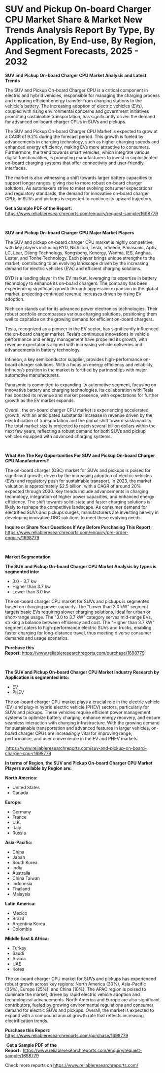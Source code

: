 <p><h1>SUV and Pickup On-board Charger CPU Market Share & Market New Trends Analysis Report By Type, By Application, By End-use, By Region, And Segment Forecasts, 2025 - 2032</h1></p><p><strong>SUV and Pickup On-board Charger CPU Market Analysis and Latest Trends</strong></p>
<p><p>The SUV and Pickup On-board Charger CPU is a critical component in electric and hybrid vehicles, responsible for managing the charging process and ensuring efficient energy transfer from charging stations to the vehicle's battery. The increasing adoption of electric vehicles (EVs), coupled with rising environmental concerns and government initiatives promoting sustainable transportation, has significantly driven the demand for advanced on-board charger CPUs in SUVs and pickups.</p><p>The SUV and Pickup On-board Charger CPU Market is expected to grow at a CAGR of 9.2% during the forecast period. This growth is fueled by advancements in charging technology, such as higher charging speeds and enhanced energy efficiency, making EVs more attractive to consumers. Furthermore, the trend towards smart vehicles, which integrate various digital functionalities, is prompting manufacturers to invest in sophisticated on-board charging systems that offer connectivity and user-friendly interfaces. </p><p>The market is also witnessing a shift towards larger battery capacities to support longer ranges, giving rise to more robust on-board charger solutions. As automakers strive to meet evolving consumer expectations and regulatory standards, the demand for innovative on-board charger CPUs in SUVs and pickups is expected to continue its upward trajectory.</p></p>
<p><strong>Get a Sample PDF of the Report:&nbsp;</strong> <a href="https://www.reliableresearchreports.com/enquiry/request-sample/1698779?utm_campaign=2215&utm_medium=2&utm_source=Github&utm_content=ia&utm_term=27032025&utm_id=suv-and-pickup-on-board-charger-cpu">https://www.reliableresearchreports.com/enquiry/request-sample/1698779</a></p>
<p>&nbsp;</p>
<p><strong>SUV and Pickup On-board Charger CPU Major Market Players</strong></p>
<p><p>The SUV and pickup on-board charger CPU market is highly competitive, with key players including BYD, Nichicon, Tesla, Infineon, Panasonic, Aptiv, LG, Lear, Dilong Technology, Kongsberg, Kenergy, Wanma, IES, Anghua, Lester, and Tonhe Technology. Each player brings unique strengths to the market, contributing to an evolving landscape driven by the increasing demand for electric vehicles (EVs) and efficient charging solutions.</p><p>BYD is a leading player in the EV market, leveraging its expertise in battery technology to enhance its on-board chargers. The company has been experiencing significant growth through aggressive expansion in the global market, projecting continued revenue increases driven by rising EV adoption.</p><p>Nichicon stands out for its advanced power electronics technologies. Their robust portfolio encompasses various charging solutions, positioning them well to capitalize on the growing demand for efficient on-board chargers. </p><p>Tesla, recognized as a pioneer in the EV sector, has significantly influenced the on-board charger market. Tesla’s continuous innovations in vehicle performance and energy management have propelled its growth, with revenue expectations aligned with increasing vehicle deliveries and advancements in battery technology.</p><p>Infineon, a key semiconductor supplier, provides high-performance on-board charger solutions. With a focus on energy efficiency and reliability, Infineon’s position in the market is fortified by partnerships with major automotive manufacturers.</p><p>Panasonic is committed to expanding its automotive segment, focusing on innovative battery and charging technologies. Its collaboration with Tesla has boosted its revenue and market presence, with expectations for further growth as the EV market expands.</p><p>Overall, the on-board charger CPU market is experiencing accelerated growth, with an anticipated substantial increase in revenue driven by the electrification of transportation and the global shift toward sustainability. The total market size is projected to reach several billion dollars within the next few years, reflecting a robust demand for both SUVs and pickup vehicles equipped with advanced charging systems.</p></p>
<p>&nbsp;</p>
<p><strong>What Are The Key Opportunities For SUV and Pickup On-board Charger CPU Manufacturers?</strong></p>
<p><p>The on-board charger (OBC) market for SUVs and pickups is poised for significant growth, driven by the increasing adoption of electric vehicles (EVs) and regulatory push for sustainable transport. In 2023, the market valuation is approximately $2.5 billion, with a CAGR of around 20% expected through 2030. Key trends include advancements in charging technology, integration of higher power capacities, and enhanced energy efficiency. The shift towards solid-state and faster charging solutions is likely to reshape the competitive landscape. As consumer demand for electrified SUVs and pickups surges, manufacturers are investing heavily in developing innovative OBC solutions to meet these evolving needs.</p></p>
<p><strong>Inquire or Share Your Questions If Any Before Purchasing This Report:</strong> <a href="https://www.reliableresearchreports.com/enquiry/pre-order-enquiry/1698779?utm_campaign=2215&utm_medium=2&utm_source=Github&utm_content=ia&utm_term=27032025&utm_id=suv-and-pickup-on-board-charger-cpu">https://www.reliableresearchreports.com/enquiry/pre-order-enquiry/1698779</a></p>
<p>&nbsp;</p>
<p><strong>Market Segmentation</strong></p>
<p><strong>The SUV and Pickup On-board Charger CPU Market Analysis by types is segmented into:</strong></p>
<p><ul><li>3.0 - 3.7 kw</li><li>Higher than 3.7 kw</li><li>Lower than 3.0 kw</li></ul></p>
<p><p>The on-board charger CPU market for SUVs and pickups is segmented based on charging power capacity. The "Lower than 3.0 kW" segment targets basic EVs requiring slower charging solutions, ideal for urban or short-range usage. The "3.0 to 3.7 kW" category serves mid-range EVs, striking a balance between efficiency and cost. The "Higher than 3.7 kW" segment caters to high-performance electric SUVs and trucks, enabling faster charging for long-distance travel, thus meeting diverse consumer demands and usage scenarios.</p></p>
<p><strong>Purchase this Report:&nbsp;</strong><a href="https://www.reliableresearchreports.com/purchase/1698779?utm_campaign=2215&utm_medium=2&utm_source=Github&utm_content=ia&utm_term=27032025&utm_id=suv-and-pickup-on-board-charger-cpu">https://www.reliableresearchreports.com/purchase/1698779</a></p>
<p>&nbsp;</p>
<p><strong>The SUV and Pickup On-board Charger CPU Market Industry Research by Application is segmented into:</strong></p>
<p><ul><li>EV</li><li>PHEV</li></ul></p>
<p><p>The on-board charger CPU market plays a crucial role in the electric vehicle (EV) and plug-in hybrid electric vehicle (PHEV) sectors, particularly for SUVs and pickups. These vehicles require efficient power management systems to optimize battery charging, enhance energy recovery, and ensure seamless interaction with charging infrastructure. With the growing demand for sustainable transportation and advanced features in larger vehicles, on-board charger CPUs are increasingly vital for improving range, performance, and user convenience in the EV and PHEV markets.</p></p>
<p><a href="https://www.reliableresearchreports.com/suv-and-pickup-on-board-charger-cpu-r1698779?utm_campaign=2215&utm_medium=2&utm_source=Github&utm_content=ia&utm_term=27032025&utm_id=suv-and-pickup-on-board-charger-cpu">&nbsp;https://www.reliableresearchreports.com/suv-and-pickup-on-board-charger-cpu-r1698779</a></p>
<p><strong>In terms of Region, the SUV and Pickup On-board Charger CPU Market Players available by Region are:</strong></p>
<p>
    <p> <strong> North America: </strong>
        <ul>
            <li>United States</li>
            <li>Canada</li>
        </ul>
        </p> 
    <p> <strong> Europe: </strong>
        <ul>
            <li>Germany</li>
            <li>France</li>
            <li>U.K.</li>
            <li>Italy</li>
            <li>Russia</li>
        </ul>
        </p> 
    <p> <strong> Asia-Pacific: </strong>
        <ul>
            <li>China</li>
            <li>Japan</li>
            <li>South Korea</li>
            <li>India</li>
            <li>Australia</li>
            <li>China Taiwan</li>
            <li>Indonesia</li>
            <li>Thailand</li>
            <li>Malaysia</li>
        </ul>
        </p> 
    <p> <strong> Latin America: </strong>
        <ul>
            <li>Mexico</li>
            <li>Brazil</li>
            <li>Argentina Korea</li>
            <li>Colombia</li>
        </ul>
        </p> 
    <p> <strong> Middle East & Africa: </strong>
        <ul>
            <li>Turkey</li>
            <li>Saudi</li>
            <li>Arabia</li>
            <li>UAE</li>
            <li>Korea</li>
        </ul>
    </p>
    </p>
<p><p>The on-board charger CPU market for SUVs and pickups has experienced robust growth across key regions: North America (30%), Asia-Pacific (35%), Europe (25%), and China (10%). The APAC region is poised to dominate the market, driven by rapid electric vehicle adoption and technological advancements. North America and Europe are also significant contributors, fueled by growing environmental regulations and consumer demand for electric SUVs and pickups. Overall, the market is expected to expand with a compound annual growth rate that reflects increasing electrification trends.</p></p>
<p><strong>Purchase this Report: </strong><a href="https://www.reliableresearchreports.com/purchase/1698779?utm_campaign=2215&utm_medium=2&utm_source=Github&utm_content=ia&utm_term=27032025&utm_id=suv-and-pickup-on-board-charger-cpu">https://www.reliableresearchreports.com/purchase/1698779</a></p>
<p>&nbsp;<strong>Get a Sample PDF of the Report:&nbsp;&nbsp;</strong><a href="https://www.reliableresearchreports.com/enquiry/request-sample/1698779?utm_campaign=2215&utm_medium=2&utm_source=Github&utm_content=ia&utm_term=27032025&utm_id=suv-and-pickup-on-board-charger-cpu">https://www.reliableresearchreports.com/enquiry/request-sample/1698779</a></p>
<p><strong></strong></p>
<p>Check more reports on <a href="https://www.reliableresearchreports.com/?utm_campaign=2215&utm_medium=2&utm_source=Github&utm_content=ia&utm_term=27032025&utm_id=suv-and-pickup-on-board-charger-cpu">https://www.reliableresearchreports.com/</a></p>